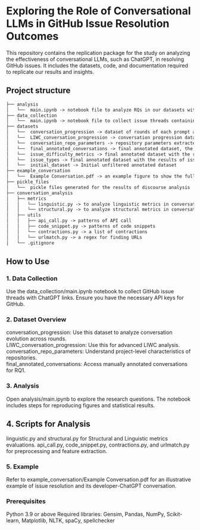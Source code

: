 # Exploring the Role of Conversational LLMs in GitHub Issue Resolution Outcomes
This repository contains the replication package for the study on analyzing the effectiveness of conversational LLMs, such as ChatGPT, in resolving GitHub issues. It includes the datasets, code, and documentation required to replicate our results and insights.
## Project structure
```md
├── analysis
│   └──  main.ipynb -> notebook file to analyze RQs in our datasets with markdowns that separate each part
├── data_collection
│   └──  main.ipynb -> notebook file to collect issue threads containing chatgpt links
├── datasets
│   └──  conversation_progression -> dataset of rounds of each prompt and answer in each conversation to analyze discourse features
│   └──  LIWC_conversation_progression -> conversation progression dataset with LIWC measures to analyze discourse features
│   └──  conversation_repo_parameters -> repository parameters extracted for each project in the conversation
│   └──  final_annotated_conversations -> final annotated dataset, the result of our manual process for RQ1
│   └──  issue_difficulty_metrics -> final annotated dataset with the results of issue metrics (issue difficulty)
│   └──  issue_types -> final annotated dataset with the results of issue metrics (issue types)
│   └──  initial_dataset -> Initial unfiltered annotated dataset
├── example_conversation
│   └──  Example Conversation.pdf -> an example figure to show the full story behind an issue thread using chatgpt
├── pickle_files
│   └──  pickle files generated for the results of discourse analysis
├── conversation_analysis
│   ├── metrics
│   │   └── linguistic.py -> to analyze linguistic metrics in conversation
│   │   └── structural.py -> to analyze structural metrics in conversation
│   ├── utils
│   │   ├── api_call.py -> patterns of API call
│   │   ├── code_snippet.py -> patterns of code snippets
│   │   └── contractions.py -> a list of contractions
│   │   └── urlmatch.py -> a regex for finding URLs
│   └── .gitignore
```

## How to Use
### 1. Data Collection
Use the data_collection/main.ipynb notebook to collect GitHub issue threads with ChatGPT links.
Ensure you have the necessary API keys for GitHub.

### 2. Dataset Overview
conversation_progression: Use this dataset to analyze conversation evolution across rounds.\
LIWC_conversation_progression: Use this for advanced LIWC analysis.\
conversation_repo_parameters: Understand project-level characteristics of repositories.\
final_annotated_conversations: Access manually annotated conversations for RQ1.

### 3. Analysis
Open analysis/main.ipynb to explore the research questions.
The notebook includes steps for reproducing figures and statistical results.

## 4. Scripts for Analysis
linguistic.py and structural.py for Structural and Linguistic metrics evaluations.
api_call.py, code_snippet.py, contractions.py, and urlmatch.py for preprocessing and feature extraction.

### 5. Example
Refer to example_conversation/Example Conversation.pdf for an illustrative example of issue resolution and its developer-ChatGPT conversation.

### Prerequisites
Python 3.9 or above
Required libraries: Gensim, Pandas, NumPy, Scikit-learn, Matplotlib, NLTK, spaCy, spellchecker
